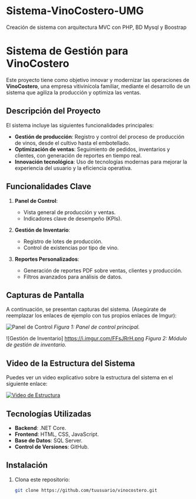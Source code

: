 # Sistema-VinoCostero-UMG
Creación de sistema con arquitectura MVC con PHP, BD Mysql y Boostrap

# Sistema de Gestión para VinoCostero

Este proyecto tiene como objetivo innovar y modernizar las operaciones de **VinoCostero**, una empresa vitivinícola familiar, mediante el desarrollo de un sistema que agiliza la producción y optimiza las ventas.

## Descripción del Proyecto

El sistema incluye las siguientes funcionalidades principales:
- **Gestión de producción**: Registro y control del proceso de producción de vinos, desde el cultivo hasta el embotellado.
- **Optimización de ventas**: Seguimiento de pedidos, inventarios y clientes, con generación de reportes en tiempo real.
- **Innovación tecnológica**: Uso de tecnologías modernas para mejorar la experiencia del usuario y la eficiencia operativa.

## Funcionalidades Clave

1. **Panel de Control**:
   - Vista general de producción y ventas.
   - Indicadores clave de desempeño (KPIs).

2. **Gestión de Inventario**:
   - Registro de lotes de producción.
   - Control de existencias por tipo de vino.

3. **Reportes Personalizados**:
   - Generación de reportes PDF sobre ventas, clientes y producción.
   - Filtros avanzados para análisis de datos.

## Capturas de Pantalla

A continuación, se presentan capturas del sistema. (Asegúrate de reemplazar los enlaces de ejemplo con tus propios enlaces de Imgur):

![Panel de Control]([https://i.imgur.com/ejemplo1.png](https://imgur.com/bh6nzOi))  
*Figura 1: Panel de control principal.*

![Gestión de Inventario] https://i.imgur.com/FFsJRrH.png 
*Figura 2: Módulo de gestión de inventario.*

## Video de la Estructura del Sistema

Puedes ver un video explicativo sobre la estructura del sistema en el siguiente enlace:

[![Video de Estructura](https://i.imgur.com/ejemplo_thumbnail.png)](https://www.youtube.com/watch?v=ejemplo)

## Tecnologías Utilizadas

- **Backend**: .NET Core.
- **Frontend**: HTML, CSS, JavaScript.
- **Base de Datos**: SQL Server.
- **Control de Versiones**: GitHub.

## Instalación

1. Clona este repositorio:
   ```bash
   git clone https://github.com/tuusuario/vinocostero.git
